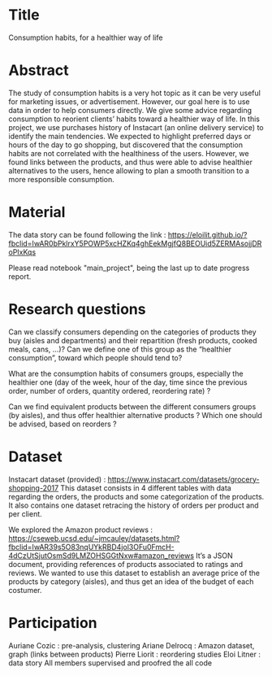 # Title

Consumption habits, for a healthier way of life

# Abstract

The study of consumption habits is a very hot topic as it can be very useful for marketing issues, or advertisement. However, our goal here is to use data in order to help consumers directly. We give some advice regarding consumption to reorient clients’ habits toward a healthier way of life. In this project, we use purchases history of Instacart (an online delivery service) to identify the main tendencies. We expected to highlight preferred days or hours of the day to go shopping, but discovered that the consumption habits are not correlated with the healthiness of the users. However, we found links between the products, and thus were able to advise healthier alternatives to the users, hence allowing to plan a smooth transition to a more responsible consumption.

# Material

The data story can be found following the link : https://eloilit.github.io/?fbclid=IwAR0bPklrxY5POWP5xcHZKq4ghEekMgjfQ8BEOUid5ZERMAsojjDRoPIxKqs

Please read notebook "main_project", being the last up to date progress report.


# Research questions

Can we classify consumers depending on the categories of products they buy (aisles and departments) and their repartition (fresh products, cooked meals, cans, …)?
Can we define one of this group as the  “healthier consumption”, toward which people should tend to?

What are the consumption habits of consumers groups, especially the healthier one (day of the week, hour of the day, time since the previous order, number of orders, quantity ordered, reordering rate) ?

Can we find equivalent products between the different consumers groups (by aisles), and thus offer healthier alternative products ? Which one should be advised, based on reorders ?


# Dataset

Instacart dataset (provided) : https://www.instacart.com/datasets/grocery-shopping-2017
This dataset consists in 4 different tables with data regarding the orders, the products and some categorization of the products. It also contains one dataset retracing the history of orders per product and per client.

We explored the Amazon product reviews : https://cseweb.ucsd.edu/~jmcauley/datasets.html?fbclid=IwAR39s5O83nqUYkRBD4jol3OFu0FmcH-4dCzUtSjutOsmSd9LMZOHSGGtNxw#amazon_reviews
It’s a JSON document, providing references of products associated to ratings and reviews. We wanted to use this dataset to establish an average price of the products by category (aisles), and thus get an idea of the budget of each costumer.


# Participation

Auriane Cozic : pre-analysis, clustering
Ariane Delrocq : Amazon dataset, graph (links between products)
Pierre Liorit : reordering studies
Eloi Litner : data story
All members supervised and proofred the all code
